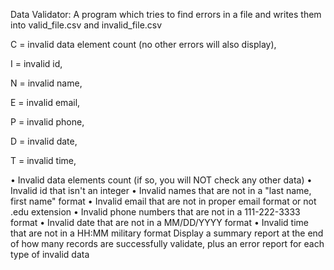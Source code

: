 Data Validator:
A program which tries to find errors in a file and writes them into valid_file.csv and invalid_file.csv

C = invalid data element count (no other errors will also display),

I = invalid id,

N = invalid name,

E = invalid email,

 P = invalid phone,
 
 D = invalid date,
 
 T = invalid time,
 
• Invalid data elements count (if so, you will NOT check any other data)
• Invalid id that isn't an integer
• Invalid names that are not in a "last name, first name" format
• Invalid email that are not in proper email format or not .edu extension
• Invalid phone numbers that are not in a 111-222-3333 format
• Invalid date that are not in a MM/DD/YYYY format
• Invalid time that are not in a HH:MM military format
Display a summary report at the end of how many records are successfully validate, plus an error
report for each type of invalid data
